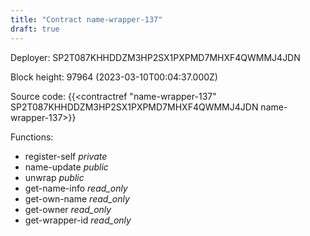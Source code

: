 ```yaml
---
title: "Contract name-wrapper-137"
draft: true
---
```

Deployer: SP2T087KHHDDZM3HP2SX1PXPMD7MHXF4QWMMJ4JDN


 



Block height: 97964 (2023-03-10T00:04:37.000Z)

Source code: {{<contractref "name-wrapper-137" SP2T087KHHDDZM3HP2SX1PXPMD7MHXF4QWMMJ4JDN name-wrapper-137>}}

Functions:

* register-self _private_
* name-update _public_
* unwrap _public_
* get-name-info _read_only_
* get-own-name _read_only_
* get-owner _read_only_
* get-wrapper-id _read_only_
